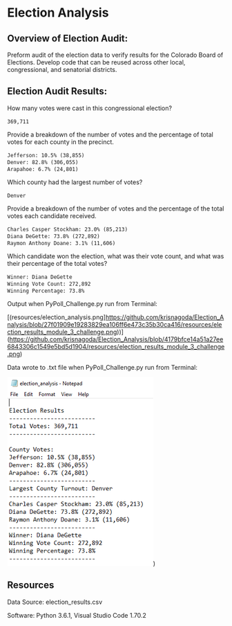 # Election Analysis

## Overview of Election Audit:

Preform audit of the election data to verify results for the Colorado Board of Elections. Develop code that can be reused across other local, congressional, and senatorial districts. 

## Election Audit Results:

How many votes were cast in this congressional election?
   ```
   369,711
   ```
Provide a breakdown of the number of votes and the percentage of total votes for each county in the precinct.
   ```
   Jefferson: 10.5% (38,855)
   Denver: 82.8% (306,055)
   Arapahoe: 6.7% (24,801)
   ```
Which county had the largest number of votes?
   ```
   Denver
   ```
   
Provide a breakdown of the number of votes and the percentage of the total votes each candidate received.
   ```
   Charles Casper Stockham: 23.0% (85,213)
   Diana DeGette: 73.8% (272,892)
   Raymon Anthony Doane: 3.1% (11,606)
   ```
   
Which candidate won the election, what was their vote count, and what was their percentage of the total votes?
   ```
   Winner: Diana DeGette
   Winning Vote Count: 272,892
   Winning Percentage: 73.8%
   ```
   
Output when PyPoll_Challenge.py run from Terminal: 

[(resources/election_analysis.png]https://github.com/krisnagoda/Election_Analysis/blob/27f01909e19283829ea106ff6e473c35b30ca416/resources/election_results_module_3_challenge.png))](https://github.com/krisnagoda/Election_Analysis/blob/4179bfce14a51a27ee6843306c1549e5bd5d1904/resources/election_results_module_3_challenge.png)

Data wrote to .txt file when PyPoll_Challenge.py run from Terminal:

![election_results](https://github.com/krisnagoda/Election_Analysis/blob/27f01909e19283829ea106ff6e473c35b30ca416/resources/election_results_module_3_challenge_notepad.png))


   
## Resources

Data Source: election_results.csv

Software: Python 3.6.1, Visual Studio Code 1.70.2
